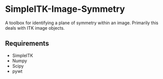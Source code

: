 # SimpleITK-Image-Symmetry
A toolbox for identifying a plane of symmetry within an image.  Primarily this deals with ITK image objects.

## Requirements
 - SimpleITK
 - Numpy
 - Scipy
 - pywt
